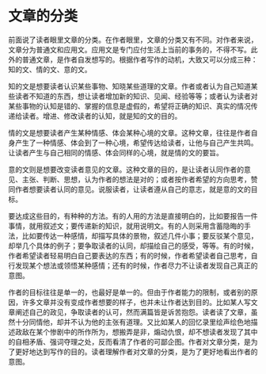 # 文章的分类

前面说了读者眼里文章的分类。在作者眼里，文章的分类又有不同。对作者来说，文章分为普通文和应用文。应用文是专门应付生活上当前的事务的，不得不写。此外的普通文章，是作者自发想写的。根据作者写作的动机，大致又可以分成三种：知的文、情的文、意的文。

知的文是想要读者认识某些事物、知晓某些道理的文章。作者或者认为自己知道某些读者不知道的东西，想让读者增加新的知识、见闻、经验等等；或者认为读者对某些事物的认知是错的、掌握的信息是虚假的，希望将正确的知识、真实的情况传递给读者。增进、修改读者的认知，就是知的文的目的。

情的文是想要读者产生某种情感、体会某种心境的文章。这种文章，往往是作者自身产生了一种情感、体会到了一种心境，希望传达给读者，让他与自己产生共鸣。让读者产生与自己相同的情感、体会同样的心境，就是情的文的要旨。

意的文则是想要改变读者意见的文章。这种文章的目的，是让读者认同作者的意见、主张、判断、思想，认为作者的想法是对的；或者按作者希望的方向思考，赞同作者想要读者认同的意见。说服读者，让读者遵从自己的意志，就是意的文的目标。

要达成这些目的，有种种的方法。有的人用的方法是直接明白的，比如要报告一件事情，就用叙述文；要传递新的知识，就用说明文。有的人则采用含蓄隐晦的手法，比如要传达一种感情，却描写具体的景物，叙述几件小事；要反驳某个意见，却举几个具体的例子；要争取读者的认同，却描绘自己的感受，等等。有的时候，作者希望读者轻易明白自己要表达的东西；有的时候，作者希望读者自己思考，自行发现某个想法或领悟某种感情；还有的时候，作者尽力不让读者发现自己真正的意图。

作者的目标往往是单一的，也最好是单一的。但由于作者能力的限制，或者别的原因，许多文章并没有变成作者想要的样子，也并未让作者达到目的。比如某人写文章阐述自己的政见，争取读者的认可，然而满篇皆是诉苦抱怨。读者读了文章，虽然十分同情他，却并不认为他的主张有道理。又比如某人的回忆录里绘声绘色地描述政敌在某个惨剧中的所作所为，想搬弄是非，煽动仇恨，却不想读者发现了其中的自相矛盾、强词夺理之处，反而看清了作者的可鄙企图。作者对文章分类，是为了更好地达到写作的目的。读者理解作者对文章的分类，是为了更好地看出作者的意图。